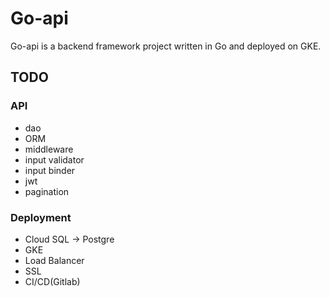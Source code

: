 # Go-api

Go-api is a backend framework project written in Go and deployed on GKE.

## TODO

### API

* dao
* ORM
* middleware
* input validator
* input binder
* jwt
* pagination

### Deployment

* Cloud SQL -> Postgre
* GKE
* Load Balancer
* SSL
* CI/CD(Gitlab)

